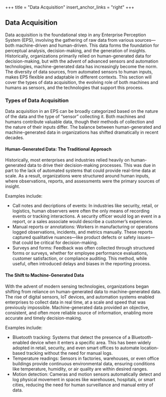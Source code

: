 +++
title = "Data Acquisition"
insert_anchor_links = "right"
+++

## Data Acquisition

Data acquisition is the foundational step in any Enterprise Perception System (EPS), involving the gathering of raw data from various sources—both machine-driven and human-driven. This data forms the foundation for perceptual analysis, decision-making, and the generation of insights. Historically, organizations primarily relied on human-generated data for decision-making, but with the advent of advanced sensors and automation technologies, machine-generated data has increasingly become the norm. The diversity of data sources, from automated sensors to human inputs, makes EPS flexible and adaptable in different contexts. This section will cover the types of data acquisition, the evolving role of both machines and humans as sensors, and the technologies that support this process.

### Types of Data Acquisition

Data acquisition in an EPS can be broadly categorized based on the nature of the data and the type of “sensor” collecting it. Both machines and humans contribute valuable data, though their methods of collection and the nature of their inputs differ. The balance between human-generated and machine-generated data in organizations has shifted dramatically in recent decades.

#### Human-Generated Data: The Traditional Approach

Historically, most enterprises and industries relied heavily on human-generated data to drive their decision-making processes. This was due in part to the lack of automated systems that could provide real-time data at scale. As a result, organizations were structured around human inputs, where observations, reports, and assessments were the primary sources of insight.

Examples include:

- Call notes and decriptions of events: In industries like security, retail, or logistics, human observers were often the only means of recording events or tracking interactions. A security officer would log an event in a report, or a sales associate would describe a customer’s experience.
- Manual reports or annotations: Workers in manufacturing or operations logged observations, incidents, and metrics manually. These reports captured qualitative nuances—like product defects or safety issues—that could be critical for decision-making.
- Surveys and forms: Feedback was often collected through structured forms or surveys, whether for employee performance evaluations, customer satisfaction, or compliance auditing. This method, while useful, often introduced delays and biases in the reporting process.

#### The Shift to Machine-Generated Data

With the advent of modern sensing technologies, organizations began shifting from reliance on human-generated data to machine-generated data. The rise of digital sensors, IoT devices, and automation systems enabled enterprises to collect data in real time, at a scale and speed that was previously impossible. Machine-generated data provided an objective, consistent, and often more reliable source of information, enabling more accurate and timely decision-making.

Examples include:

- Bluetooth tracking: Systems that detect the presence of a Bluetooth-enabled device when it enters a specific area. This has been widely adopted in retail, security, and even smart offices to automate location-based tracking without the need for manual logs.
- Temperature readings: Sensors in factories, warehouses, or even office buildings provide continuous environmental data, ensuring conditions like temperature, humidity, or air quality are within desired ranges.
- Motion detection: Cameras and motion sensors automatically detect and log physical movement in spaces like warehouses, hospitals, or smart cities, reducing the need for human surveillance and manual entry of data.
